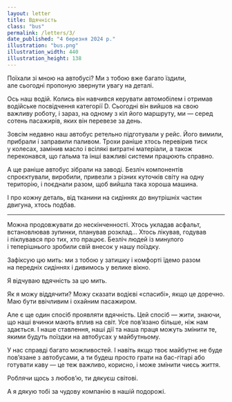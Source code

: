 ```yaml
---
layout: letter
title: Вдячність
class: "bus"
permalink: /letters/3/
date_published: "4 березня 2024 р."
illustration: "bus.png"
illustration_width: 440
illustration_height: 138
---
```


Поїхали зі мною на автобусі? Ми з тобою вже багато їздили, але сьогодні пропоную звернути увагу на деталі.

Ось наш водій. Колись він навчився керувати автомобілем і отримав водійське посвідчення категорії D. Сьогодні він вийшов на свою важливу роботу, і зараз, на одному з кіл його маршруту, ми — серед сотень пасажирів, яких він перевезе за день.

Зовсім недавно наш автобус ретельно підготували у рейс. Його вимили, прибрали і заправили паливом. Трохи раніше хтось перевірив тиск у колесах, замінив масло і всілякі витратні матеріали, а також переконався, що гальма та інші важливі системи працюють справно.

А ще раніше автобус зібрали на заводі. Безліч компонентів спроєктували, виробили, привезли з різних куточків світу на одну територію, і поєднали разом, щоб вийшла така хороша машина.

І про кожну деталь, від тканини на сидіннях до внутрішніх частин двигуна, хтось подбав.

* * *

Можна продовжувати до нескінченності. Хтось укладав асфальт, встановлював зупинки, планував розклад... Хтось лікував, годував і піклувався про тих, хто працює. Безліч людей із минулого і теперішнього зробили свій внесок у нашу поїздку.

Зафіксую цю мить: ми з тобою у затишку і комфорті їдемо разом на передніх сидіннях і дивимось у велике вікно.

Я відчуваю вдячність за цю мить.

Як я можу віддячити? Можу сказати водієві «спасибі», якщо це доречно. Маю бути ввічливим і охайним пасажиром.

Але є ще один спосіб проявляти вдячність. Цей спосіб — жити, знаючи, що наші вчинки мають вплив на світ. Усе повʼязано більше, ніж нам здається. І наше ставлення, наші дії та наша праця можуть змінити те, якими будуть поїздки на автобусах у майбутньому.

У нас справді багато можливостей. І навіть якщо твоє майбутнє не буде повʼязане з автобусами, а ти будеш просто грати на бас-гітарі або готувати каву — це теж важливо, корисно, і може змінити чиєсь життя.

Роблячи щось з любовʼю, ти дякуєш світові.

А я дякую тобі за чудову компанію в нашій подорожі.
